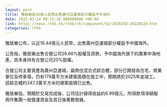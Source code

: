 ```yaml
---
layout: post
title: 雅居樂逾18億人民幣出售廣州亞運城部分權益予中海外
date: 2022-01-24 08:15:26.000000000 +08:00
link: https://news.rthk.hk/rthk/ch/component/k2/1630258-20220124.htm
categories: rthk
---
```


雅居樂公布，以近18.44億元人民幣，出售廣州亞運城部分權益予中國海外。

公告指，雅居樂出售合營公司26.66%股權及貸款，予中國海外旗下的廣東中海地產，其本身持有合營公司20%股權。

合營公司主要資產為廣州亞運城，屬商住混合式綜合體，部分已開發為住宅、商業單位及停車場，仍有179萬平方米建築面積在施工中，預期將於2025年底竣工。該綜合體約347.3萬平方米的建築面積已出售。

雅居樂指，預期於交易完成後，公司估計錄得收益約6.99億元，所得款項淨額擬用作集團一般營運資金及其日後業務發展。
